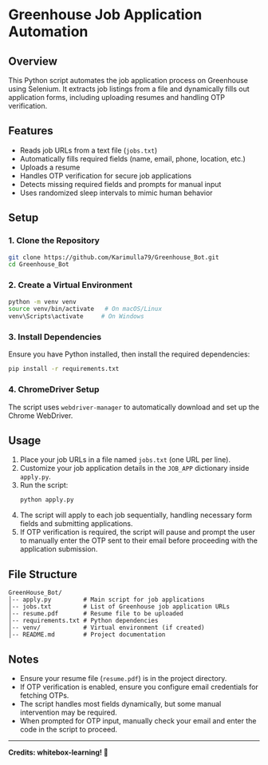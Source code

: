 # Greenhouse Job Application Automation

## Overview
This Python script automates the job application process on Greenhouse using Selenium. It extracts job listings from a file and dynamically fills out application forms, including uploading resumes and handling OTP verification.

## Features
- Reads job URLs from a text file (`jobs.txt`)
- Automatically fills required fields (name, email, phone, location, etc.)
- Uploads a resume
- Handles OTP verification for secure job applications
- Detects missing required fields and prompts for manual input
- Uses randomized sleep intervals to mimic human behavior

## Setup
### 1. Clone the Repository
```bash
git clone https://github.com/Karimulla79/Greenhouse_Bot.git
cd Greenhouse_Bot
```

### 2. Create a Virtual Environment
```bash
python -m venv venv
source venv/bin/activate   # On macOS/Linux
venv\Scripts\activate     # On Windows
```

### 3. Install Dependencies
Ensure you have Python installed, then install the required dependencies:
```bash
pip install -r requirements.txt
```

### 4. ChromeDriver Setup
The script uses `webdriver-manager` to automatically download and set up the Chrome WebDriver.

## Usage
1. Place your job URLs in a file named `jobs.txt` (one URL per line).
2. Customize your job application details in the `JOB_APP` dictionary inside `apply.py`.
3. Run the script:
   ```bash
   python apply.py
   ```
4. The script will apply to each job sequentially, handling necessary form fields and submitting applications.
5. If OTP verification is required, the script will pause and prompt the user to manually enter the OTP sent to their email before proceeding with the application submission.

## File Structure
```
GreenHouse_Bot/
│-- apply.py         # Main script for job applications
│-- jobs.txt         # List of Greenhouse job application URLs
│-- resume.pdf       # Resume file to be uploaded
│-- requirements.txt # Python dependencies
│-- venv/            # Virtual environment (if created)
│-- README.md        # Project documentation
```

## Notes
- Ensure your resume file (`resume.pdf`) is in the project directory.
- If OTP verification is enabled, ensure you configure email credentials for fetching OTPs.
- The script handles most fields dynamically, but some manual intervention may be required.
- When prompted for OTP input, manually check your email and enter the code in the script to proceed.




---
**Credits: whitebox-learning! 🚀**

